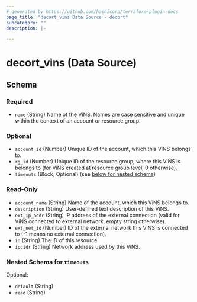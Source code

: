 ```yaml
---
# generated by https://github.com/hashicorp/terraform-plugin-docs
page_title: "decort_vins Data Source - decort"
subcategory: ""
description: |-
  
---
```


# decort_vins (Data Source)





<!-- schema generated by tfplugindocs -->
## Schema

### Required

- `name` (String) Name of the ViNS. Names are case sensitive and unique within the context of an account or resource group.

### Optional

- `account_id` (Number) Unique ID of the account, which this ViNS belongs to.
- `rg_id` (Number) Unique ID of the resource group, where this ViNS is belongs to (for ViNS created at resource group level, 0 otherwise).
- `timeouts` (Block, Optional) (see [below for nested schema](#nestedblock--timeouts))

### Read-Only

- `account_name` (String) Name of the account, which this ViNS belongs to.
- `description` (String) User-defined text description of this ViNS.
- `ext_ip_addr` (String) IP address of the external connection (valid for ViNS connected to external network, empty string otherwise).
- `ext_net_id` (Number) ID of the external network this ViNS is connected to (-1 means no external connection).
- `id` (String) The ID of this resource.
- `ipcidr` (String) Network address used by this ViNS.

<a id="nestedblock--timeouts"></a>
### Nested Schema for `timeouts`

Optional:

- `default` (String)
- `read` (String)


